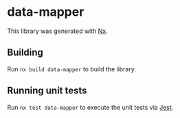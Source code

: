 # data-mapper

This library was generated with [Nx](https://nx.dev).

## Building

Run `nx build data-mapper` to build the library.

## Running unit tests

Run `nx test data-mapper` to execute the unit tests via [Jest](https://jestjs.io).
